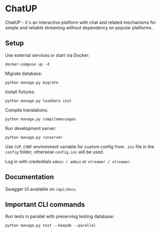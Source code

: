 # ChatUP

ChatUP - it`s an interactive platform with chat and related mechanisms for simple and reliable
streaming without dependency on popular platforms.

## Setup

Use external services or start via Docker:
```
docker-compose up -d
```

Migrate database:
```
python manage.py migrate
```

Install fixtures:
```
python manage.py loaddata init
```

Compile translations:
```
python manage.py compilemessages
```

Run development server:
```
python manage.py runserver
```

Use `CUP_CONF` environment variable for custom config from `.ini` file in the `config` folder,
otherwise `config.ini` will be used.

Log in with credentials `admin / admin` or `streamer / streamer`.

## Documentation

Swagger UI available on `/api/docs`.

## Important CLI commands

Run tests in parallel with preserving testing database:

```
python manage.py test --keepdb --parallel
```
